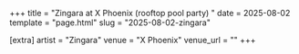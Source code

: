 +++
title = "Zingara at X Phoenix (rooftop pool party) "
date = 2025-08-02
template = "page.html"
slug = "2025-08-02-zingara"

[extra]
artist = "Zingara"
venue = "X Phoenix"
venue_url = ""
+++

